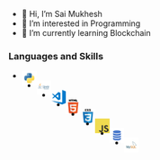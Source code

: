 - 👋 Hi, I’m Sai Mukhesh
- 👀 I’m interested in Programming 
- 🌱 I’m currently learning Blockchain


<!---
Mukesh2108/Mukesh2108 is a ✨ special ✨ repository because its `README.md` (this file) appears on your GitHub profile.
You can click the Preview link to take a look at your changes.
--->
### Languages and Skills
- [<img align="left" alt="Python" width="26px" src="https://raw.githubusercontent.com/github/explore/80688e429a7d4ef2fca1e82350fe8e3517d3494d/topics/python/python.png" />][pythonlist]
- [<img align="left" alt="Java" width="26px" src="https://raw.githubusercontent.com/github/explore/80688e429a7d4ef2fca1e82350fe8e3517d3494d/topics/java/java.png" />][javaplaylist]
- [<img align="left" alt="Visual Studio Code" width="26px" src="https://raw.githubusercontent.com/github/explore/80688e429a7d4ef2fca1e82350fe8e3517d3494d/topics/visual-studio-code/visual-studio-code.png" />][webdevplaylist]<br/>
- [<img align="left" alt="HTML5" width="26px" src="https://raw.githubusercontent.com/github/explore/80688e429a7d4ef2fca1e82350fe8e3517d3494d/topics/html/html.png" />][webdevplaylist]
- [<img align="left" alt="CSS3" width="26px" src="https://raw.githubusercontent.com/github/explore/80688e429a7d4ef2fca1e82350fe8e3517d3494d/topics/css/css.png" />][cssplaylist]
- [<img align="left" alt="JavaScript" width="26px" src="https://raw.githubusercontent.com/github/explore/80688e429a7d4ef2fca1e82350fe8e3517d3494d/topics/javascript/javascript.png" />][jsplaylist]
- [<img align="left" alt="SQL" width="26px" src="https://raw.githubusercontent.com/github/explore/80688e429a7d4ef2fca1e82350fe8e3517d3494d/topics/sql/sql.png" />][webdevplaylist]
- [<img align="left" alt="MySQL" width="26px" src="https://raw.githubusercontent.com/github/explore/80688e429a7d4ef2fca1e82350fe8e3517d3494d/topics/mysql/mysql.png" />][webdevplaylist]

<br/>
</br>

[pythonlist]: https://raw.githubusercontent.com/github/explore/80688e429a7d4ef2fca1e82350fe8e3517d3494d/topics/python/python.png
[webdevplaylist]: https://raw.githubusercontent.com/github/explore/80688e429a7d4ef2fca1e82350fe8e3517d3494d/topics/html/html.png
[jsplaylist]: https://raw.githubusercontent.com/github/explore/80688e429a7d4ef2fca1e82350fe8e3517d3494d/topics/javascript/javascript.png
[cssplaylist]: https://raw.githubusercontent.com/github/explore/80688e429a7d4ef2fca1e82350fe8e3517d3494d/topics/css/css.png
[javaplaylist]: https://raw.githubusercontent.com/github/explore/80688e429a7d4ef2fca1e82350fe8e3517d3494d/topics/java/java.png
